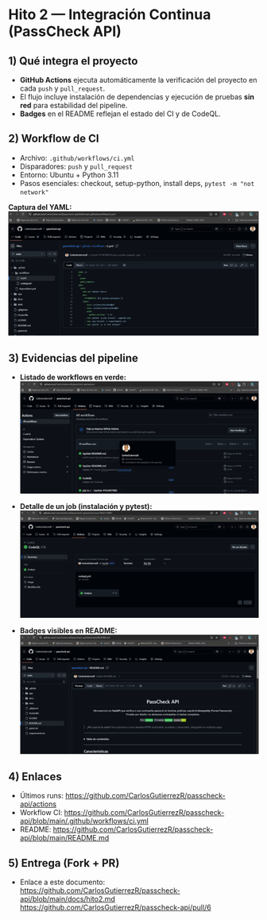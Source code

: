# Hito 2 — Integración Continua (PassCheck API)

## 1) Qué integra el proyecto
- **GitHub Actions** ejecuta automáticamente la verificación del proyecto en cada `push` y `pull_request`.
- El flujo incluye instalación de dependencias y ejecución de pruebas **sin red** para estabilidad del pipeline.
- **Badges** en el README reflejan el estado del CI y de CodeQL.

## 2) Workflow de CI
- Archivo: `.github/workflows/ci.yml`
- Disparadores: `push` y `pull_request`
- Entorno: Ubuntu + Python 3.11
- Pasos esenciales: checkout, setup-python, install deps, `pytest -m "not network"`

**Captura del YAML:**
![ci.yml](img/h2_ci_yaml.png)

## 3) Evidencias del pipeline
- **Listado de workflows en verde:**
![Actions lista](img/h2_actions_lista.png)

- **Detalle de un job (instalación y pytest):**
![Actions job](img/h2_actions_job.png)

- **Badges visibles en README:**
![Badges](img/h2_readme_badges.png)

## 4) Enlaces
- Últimos runs: https://github.com/CarlosGutierrezR/passcheck-api/actions
- Workflow CI: https://github.com/CarlosGutierrezR/passcheck-api/blob/main/.github/workflows/ci.yml
- README: https://github.com/CarlosGutierrezR/passcheck-api/blob/main/README.md

## 5) Entrega (Fork + PR)
- Enlace a este documento: https://github.com/CarlosGutierrezR/passcheck-api/blob/main/docs/hito2.md
https://github.com/CarlosGutierrezR/passcheck-api/pull/6

